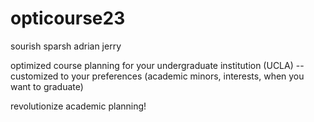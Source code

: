 # opticourse23
sourish sparsh adrian jerry

optimized course planning for your undergraduate institution (UCLA) -- customized to your preferences (academic minors, interests, when you want to graduate)

revolutionize academic planning!
